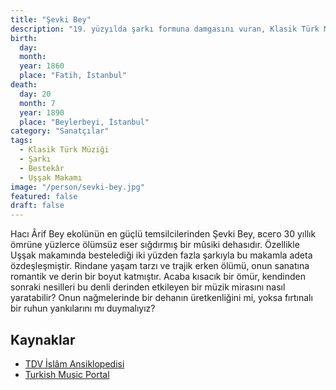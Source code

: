 ```yaml
---
title: "Şevki Bey"
description: "19. yüzyılda şarkı formuna damgasını vuran, Klasik Türk Müziği'nin en önemli bestekârlarından biri."
birth:
  day:
  month:
  year: 1860
  place: "Fatih, İstanbul"
death:
  day: 20
  month: 7
  year: 1890
  place: "Beylerbeyi, İstanbul"
category: "Sanatçılar"
tags:
  - Klasik Türk Müziği
  - Şarkı
  - Bestekâr
  - Uşşak Makamı
image: "/person/sevki-bey.jpg"
featured: false
draft: false
---
```


Hacı Ârif Bey ekolünün en güçlü temsilcilerinden Şevki Bey, всего 30 yıllık ömrüne yüzlerce ölümsüz eser sığdırmış bir mûsiki dehasıdır. Özellikle Uşşak makamında bestelediği iki yüzden fazla şarkıyla bu makamla adeta özdeşleşmiştir. Rindane yaşam tarzı ve trajik erken ölümü, onun sanatına romantik ve derin bir boyut katmıştır. Acaba kısacık bir ömür, kendinden sonraki nesilleri bu denli derinden etkileyen bir müzik mirasını nasıl yaratabilir? Onun nağmelerinde bir dehanın üretkenliğini mi, yoksa fırtınalı bir ruhun yankılarını mı duymalıyız?

## Kaynaklar

- [TDV İslâm Ansiklopedisi](https://islamansiklopedisi.org.tr/sevki-bey)
- [Turkish Music Portal](http://www.turkishmusicportal.org/composer/sevki-bey)